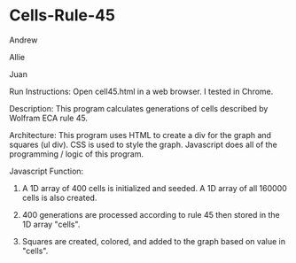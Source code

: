 # Cells-Rule-45

Andrew

Allie

Juan

Run Instructions: Open cell45.html in a web browser. I tested in Chrome.

Description: This program calculates generations of cells described by Wolfram ECA rule 45.

Architecture: This program uses HTML to create a div for the graph and squares (ul div).
CSS is used to style the graph. Javascript does all of the programming / logic of this program.

Javascript Function:

1. A 1D array of 400 cells is initialized and seeded. A 1D array of all 160000 cells is also created.

2. 400 generations are processed according to rule 45 then stored in the 1D array "cells".

3. Squares are created, colored, and added to the graph based on value in "cells".
